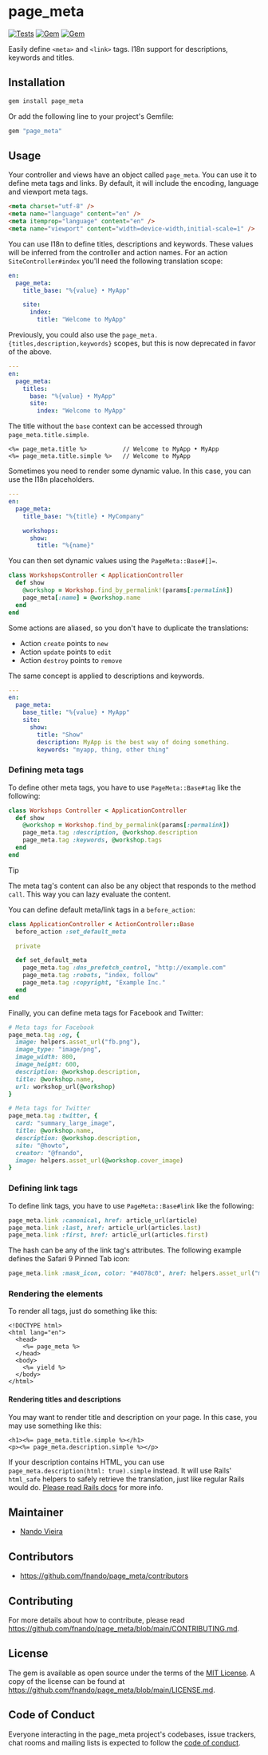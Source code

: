 # page_meta

[![Tests](https://github.com/fnando/page_meta/workflows/ruby-tests/badge.svg)](https://github.com/fnando/page_meta)
[![Gem](https://img.shields.io/gem/v/page_meta.svg)](https://rubygems.org/gems/page_meta)
[![Gem](https://img.shields.io/gem/dt/page_meta.svg)](https://rubygems.org/gems/page_meta)

Easily define `<meta>` and `<link>` tags. I18n support for descriptions,
keywords and titles.

## Installation

```bash
gem install page_meta
```

Or add the following line to your project's Gemfile:

```ruby
gem "page_meta"
```

## Usage

Your controller and views have an object called `page_meta`. You can use it to
define meta tags and links. By default, it will include the encoding, language
and viewport meta tags.

```html
<meta charset="utf-8" />
<meta name="language" content="en" />
<meta itemprop="language" content="en" />
<meta name="viewport" content="width=device-width,initial-scale=1" />
```

You can use I18n to define titles, descriptions and keywords. These values will
be inferred from the controller and action names. For an action
`SiteController#index` you'll need the following translation scope:

```yaml
en:
  page_meta:
    title_base: "%{value} • MyApp"

    site:
      index:
        title: "Welcome to MyApp"
```

Previously, you could also use the `page_meta.{titles,description,keywords}`
scopes, but this is now deprecated in favor of the above.

```yaml
---
en:
  page_meta:
    titles:
      base: "%{value} • MyApp"
      site:
        index: "Welcome to MyApp"
```

The title without the `base` context can be accessed through
`page_meta.title.simple`.

```erb
<%= page_meta.title %>          // Welcome to MyApp • MyApp
<%= page_meta.title.simple %>   // Welcome to MyApp
```

Sometimes you need to render some dynamic value. In this case, you can use the
I18n placeholders.

```yaml
---
en:
  page_meta:
    title_base: "%{title} • MyCompany"

    workshops:
      show:
        title: "%{name}"
```

You can then set dynamic values using the `PageMeta::Base#[]=`.

```ruby
class WorkshopsController < ApplicationController
  def show
    @workshop = Workshop.find_by_permalink!(params[:permalink])
    page_meta[:name] = @workshop.name
  end
end
```

Some actions are aliased, so you don't have to duplicate the translations:

- Action `create` points to `new`
- Action `update` points to `edit`
- Action `destroy` points to `remove`

The same concept is applied to descriptions and keywords.

```yaml
---
en:
  page_meta:
    base_title: "%{value} • MyApp"
    site:
      show:
        title: "Show"
        description: MyApp is the best way of doing something.
        keywords: "myapp, thing, other thing"
```

### Defining meta tags

To define other meta tags, you have to use `PageMeta::Base#tag` like the
following:

```ruby
class Workshops Controller < ApplicationController
  def show
    @workshop = Workshop.find_by_permalink(params[:permalink])
    page_meta.tag :description, @workshop.description
    page_meta.tag :keywords, @workshop.tags
  end
end
```

> [!TIP]
>
> The meta tag's content can also be any object that responds to the method
> `call`. This way you can lazy evaluate the content.

You can define default meta/link tags in a `before_action`:

```ruby
class ApplicationController < ActionController::Base
  before_action :set_default_meta

  private

  def set_default_meta
    page_meta.tag :dns_prefetch_control, "http://example.com"
    page_meta.tag :robots, "index, follow"
    page_meta.tag :copyright, "Example Inc."
  end
end
```

Finally, you can define meta tags for Facebook and Twitter:

```ruby
# Meta tags for Facebook
page_meta.tag :og, {
  image: helpers.asset_url("fb.png"),
  image_type: "image/png",
  image_width: 800,
  image_height: 600,
  description: @workshop.description,
  title: @workshop.name,
  url: workshop_url(@workshop)
}

# Meta tags for Twitter
page_meta.tag :twitter, {
  card: "summary_large_image",
  title: @workshop.name,
  description: @workshop.description,
  site: "@howto",
  creator: "@fnando",
  image: helpers.asset_url(@workshop.cover_image)
}
```

### Defining link tags

To define link tags, you have to use `PageMeta::Base#link` like the following:

```ruby
page_meta.link :canonical, href: article_url(article)
page_meta.link :last, href: article_url(articles.last)
page_meta.link :first, href: article_url(articles.first)
```

The hash can be any of the link tag's attributes. The following example defines
the Safari 9 Pinned Tab icon:

```ruby
page_meta.link :mask_icon, color: "#4078c0", href: helpers.asset_url("mask_icon.svg")
```

### Rendering the elements

To render all tags, just do something like this:

```erb
<!DOCTYPE html>
<html lang="en">
  <head>
    <%= page_meta %>
  </head>
  <body>
    <%= yield %>
  </body>
</html>
```

#### Rendering titles and descriptions

You may want to render title and description on your page. In this case, you may
use something like this:

```erb
<h1><%= page_meta.title.simple %></h1>
<p><%= page_meta.description.simple %></p>
```

If your description contains HTML, you can use
`page_meta.description(html: true).simple` instead. It will use Rails'
`html_safe` helpers to safely retrieve the translation, just like regular Rails
would do.
[Please read Rails docs](http://guides.rubyonrails.org/i18n.html#using-safe-html-translations)
for more info.

## Maintainer

- [Nando Vieira](https://github.com/fnando)

## Contributors

- https://github.com/fnando/page_meta/contributors

## Contributing

For more details about how to contribute, please read
https://github.com/fnando/page_meta/blob/main/CONTRIBUTING.md.

## License

The gem is available as open source under the terms of the
[MIT License](https://opensource.org/licenses/MIT). A copy of the license can be
found at https://github.com/fnando/page_meta/blob/main/LICENSE.md.

## Code of Conduct

Everyone interacting in the page_meta project's codebases, issue trackers, chat
rooms and mailing lists is expected to follow the
[code of conduct](https://github.com/fnando/page_meta/blob/main/CODE_OF_CONDUCT.md).
